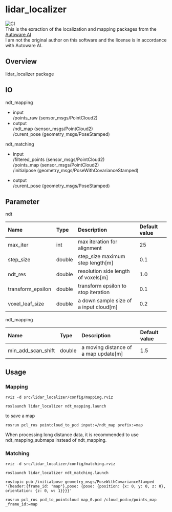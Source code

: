 lidar_localizer
====
![CI](https://github.com/rsasaki0109/lidar_localizer/workflows/Melodic/badge.svg)  
This is the exraction of the localization and mapping packages from the [Autoware AI](https://github.com/autowarefoundation/autoware/tree/autoware-ai)  
I am not the original author on this software and the license is in accordance with Autoware AI.
## Overview
lidar_localizer package

## IO
ndt_mapping 
- input  
/points_raw (sensor_msgs/PointCloud2)  
- output  
/ndt_map (sensor_msgs/PointCloud2)  
/curent_pose (geometry_msgs/PoseStamped) 

ndt_matching  
- input   
/filtered_points (sensor_msgs/PointCloud2)  
/points_map (sensor_msgs/PointCloud2)  
/initialpose (geometry_msgs/PoseWithCovarianceStamped)   

- output  
/curent_pose (geometry_msgs/PoseStamped)  

## Parameter

ndt

|Name|Type|Description|Default value|
|:---|:---|:---|:---|
|max_iter|int|max iteration for alignment |25|
|step_size|double|step_size maximum step length[m]|0.1|
|ndt_res|double|resolution side length of voxels[m]|1.0|
|transform_epsilon|double|transform epsilon to stop iteration|0.1|
|voxel_leaf_size|double|a down sample size of a input cloud[m]|0.2|

ndt_mapping 

|Name|Type|Description|Default value|
|:---|:---|:---|:---|
|min_add_scan_shift|double|a moving distance of a map update[m]|1.5|

## Usage
### Mapping 

```
rviz -d src/lidar_localizer/config/mapping.rviz
```

```
roslaunch lidar_localizer ndt_mapping.launch
```

to save a map

```
rosrun pcl_ros pointcloud_to_pcd input:=/ndt_map prefix:=map
```

When processing long distance data, it is recommended to use ndt_mapping_submaps instead of ndt_mapping.

### Matching

```
rviz -d src/lidar_localizer/config/matching.rviz
```


```
roslaunch lidar_localizer ndt_matching.launch
```

```
rostopic pub /initialpose geometry_msgs/PoseWithCovarianceStamped '{header:{frame_id: "map"},pose: {pose: {position: {x: 0, y: 0, z: 0}, orientation: {z: 0, w: 1}}}}'
```

```
rosrun pcl_ros pcd_to_pointcloud map_0.pcd /cloud_pcd:=/points_map _frame_id:=map
```



